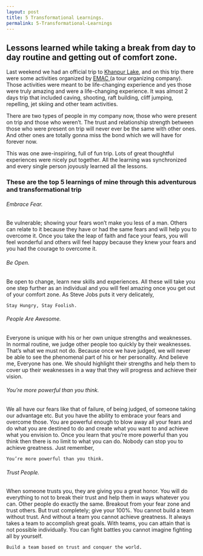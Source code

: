 ```yaml
---
layout: post
title: 5 Transformational Learnings.
permalink: 5-Transformational-Learnings
---
```

## Lessons learned while taking a break from day to day routine and getting out of comfort zone.


Last weekend we had an official trip to <a href="https://www.google.com.pk/search?q=khan+pur+lake&rlz=1C5CHFA_enPK561PK561&es_sm=91&tbm=isch&tbo=u&source=univ&sa=X&ei=obVpU529C4iWPbLggOgH&ved=0CEAQsAQ&biw=1278&bih=649#q=khanpur+lake&spell=1&tbm=isch" target="_blank">Khanpur Lake</a>, and on this trip there were some activities organized by <a href="http://www.emac.pk" target="_blacnk">EMAC </a> (a tour organizing company). Those activities were meant to be life-changing experience and yes those were truly amazing and were a life-changing experience. It was almost 2 days trip that included caving, shooting, raft building, cliff jumping, repelling, jet skiing and other team activities.

There are two types of people in my company now, those who were present on trip and those who weren’t. The trust and relationship strength between those who were present on trip will never ever be the same with other ones. And other ones are totally gonna miss the bond which we will have for forever now.

This was one awe-inspiring, full of fun trip. Lots of great thoughtful experiences were nicely put together. All the learning was synchronized and every single person joyously learned all the lessons.

### These are the top 5 learnings of mine through this adventurous and transformational trip


###### Embrace Fear.
Be vulnerable; showing your fears won’t make you less of a man. Others can relate to it because they have or had the same fears and will help you to overcome it. Once you take the leap of faith and face your fears, you will feel wonderful and others will feel happy because they knew your fears and you had the courage to overcome it. 

###### Be Open. 
Be open to change, learn new skills and experiences. All these will take you one step further as an individual and you will feel amazing once you get out of your comfort zone. As Steve Jobs puts it very delicately,
~~~
Stay Hungry, Stay Foolish.
~~~

###### People Are Awesome.
Everyone is unique with his or her own unique strengths and weaknesses. In normal routine, we judge other people too quickly by their weaknesses. That’s what we must not do. Because once we have judged, we will never be able to see the phenomenal part of his or her personality. And believe me, Everyone has one. We should highlight their strengths and help them to cover up their weaknesses in a way that they will progress and achieve their vision.

###### You’re more powerful than you think.
We all have our fears like that of failure, of being judged, of someone taking our advantage etc. But you have the ability to embrace your fears and overcome those. You are powerful enough to blow away all your fears and do what you are destined to do and create what you want to and achieve what you envision to. Once you learn that you’re more powerful than you think then there is no limit to what you can do. Nobody can stop you to achieve greatness. Just remember,    
~~~
You’re more powerful than you think.
~~~

###### Trust People. 
When someone trusts you, they are giving you a great honor. You will do everything to not to break their trust and help them in ways whatever you can. Other people do exactly the same. Breakout from your fear zone and trust others. But trust completely; give your 100%. You cannot build a team without trust. And without a team you cannot achieve greatness. It always takes a team to accomplish great goals. With teams, you can attain that is not possible individually. You can fight battles you cannot imagine fighting all by yourself.
~~~
Build a team based on trust and conquer the world.
~~~
